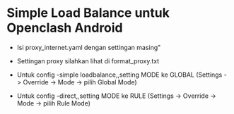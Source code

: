 # Simple Load Balance untuk Openclash Android
- Isi proxy_internet.yaml dengan settingan masing"

- Settingan proxy silahkan lihat di format_proxy.txt

- Untuk config -simple loadbalance,,setting MODE ke GLOBAL
  (Settings -> Override -> Mode -> pilih Global Mode)
  
- Untuk config -direct,,setting MODE ke RULE
  (Settings -> Override -> Mode -> pilih Rule Mode)
